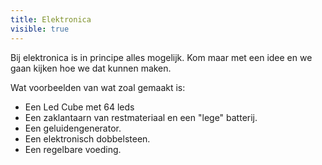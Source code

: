 ```yaml
---
title: Elektronica
visible: true
---
```


Bij elektronica is in principe alles mogelijk. Kom maar met een idee en we gaan kijken hoe we dat kunnen maken.

Wat voorbeelden van wat zoal gemaakt is:

- Een Led Cube met 64 leds
- Een zaklantaarn van restmateriaal en een "lege" batterij.
- Een geluidengenerator.
- Een elektronisch dobbelsteen.
- Een regelbare voeding.
